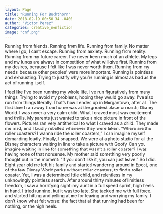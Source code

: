 ```yaml
---
layout: Page
title: "Running For Buckthorn"
date: 2018-02-19 00:50:34 -0400
author: "Victor Perez"
categories: creative_nonfiction
image: "cnf.png"
---
```

Running from friends. Running from life. Running from family. No matter where I go, I can’t escape. Running from anxiety. Running from reality. Running from my future career. I’ve never been much of an athlete. My legs and my lungs are always in competition of what will give first. Running from my desires, because I felt like I was never worth them. Running from my needs, because other peoples’ were more important. Running is pointless and exhausting. Trying to justify why you’re running is almost as bad as the act of running itself.

I feel like I’ve been running my whole life. I’ve run figuratively from many things. Trying to avoid my problems, hoping they would go away. I’ve also run from things literally. That’s how I ended up in Morgantown, after all. The first time I ran away from home was at the greatest place on earth; Disney World. I was never a very calm child. What I craved most was excitement and thrills. My parents just wanted to take a nice picture in front of the flowers. Pictures ran very antithetical to what I craved as a child. They made me mad, and I loudly rebelled whenever they were taken. “Where are the roller coasters? I wanna ride the roller coasters,” I can imagine myself demanding loudly. Finally, I snapped. We were at a photo studio for all the Disney characters waiting in line to take a picture with Goofy. Can you imagine waiting in line for something that wasn’t a roller coaster? I was having none of that nonsense. My mother said something very poorly thought out in the moment: “If you don’t like it, you can just leave.” So I did. Eight year old me left his family and started wandering around in Epcot, one of the few Disney World parks without roller coasters, to find a roller coaster. Yet, I was a determined little child, and relentless in my unknowingly pointless search. After around thirty minutes of limitless freedom, I saw a horrifying sight: my aunt in a full speed sprint, high heels in hand. I tried running, but it was too late. She tackled me with full force, and started hitting and yelling at me for leaving and worrying my family. I don’t know what felt worse: the fact that all that running had been for nothing, or the high heels.
